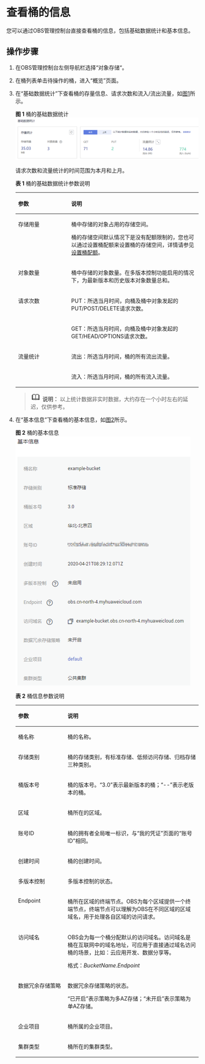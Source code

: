 # 查看桶的信息<a name="obs_03_0312"></a>

您可以通过OBS管理控制台直接查看桶的信息，包括基础数据统计和基本信息。

## 操作步骤<a name="section11992676"></a>

1.  在OBS管理控制台左侧导航栏选择“对象存储“。
2.  在桶列表单击待操作的桶，进入“概览”页面。
3.  在“基础数据统计”下查看桶的存量信息、请求次数和流入/流出流量，如[图1](#fig2848684117471)所示。

    **图 1**  桶的基础数据统计<a name="fig2848684117471"></a>  
    ![](figures/桶的基础数据统计.png "桶的基础数据统计")

    请求次数和流量统计的时间范围为本月和上月。

    **表 1**  桶的基础数据统计参数说明

    <a name="table1034862635715"></a>
    <table><thead align="left"><tr id="row135142612570"><th class="cellrowborder" valign="top" width="28.999999999999996%" id="mcps1.2.3.1.1"><p id="p2351182620575"><a name="p2351182620575"></a><a name="p2351182620575"></a>参数</p>
    </th>
    <th class="cellrowborder" valign="top" width="71%" id="mcps1.2.3.1.2"><p id="p1735219265577"><a name="p1735219265577"></a><a name="p1735219265577"></a>说明</p>
    </th>
    </tr>
    </thead>
    <tbody><tr id="row335362611573"><td class="cellrowborder" valign="top" width="28.999999999999996%" headers="mcps1.2.3.1.1 "><p id="p1335417269573"><a name="p1335417269573"></a><a name="p1335417269573"></a>存储用量</p>
    </td>
    <td class="cellrowborder" valign="top" width="71%" headers="mcps1.2.3.1.2 "><p id="p16116144618916"><a name="p16116144618916"></a><a name="p16116144618916"></a>桶中存储的对象占用的存储空间。</p>
    <p id="p2074063281614"><a name="p2074063281614"></a><a name="p2074063281614"></a>桶的存储空间默认情况下是没有配额限制的，您也可以通过设置桶配额来设置桶的存储空间，详情请参见<a href="https://support.huaweicloud.com/api-obs/obs_04_0052.html" target="_blank" rel="noopener noreferrer">设置桶配额</a>。</p>
    </td>
    </tr>
    <tr id="row4356142614579"><td class="cellrowborder" valign="top" width="28.999999999999996%" headers="mcps1.2.3.1.1 "><p id="p6357926195717"><a name="p6357926195717"></a><a name="p6357926195717"></a>对象数量</p>
    </td>
    <td class="cellrowborder" valign="top" width="71%" headers="mcps1.2.3.1.2 "><p id="p51162464913"><a name="p51162464913"></a><a name="p51162464913"></a>桶中存储的对象数量。在多版本控制功能启用的情况下，为最新版本和历史版本对象数量总和。</p>
    </td>
    </tr>
    <tr id="row143591326135715"><td class="cellrowborder" rowspan="2" valign="top" width="28.999999999999996%" headers="mcps1.2.3.1.1 "><p id="p1736214267570"><a name="p1736214267570"></a><a name="p1736214267570"></a>请求次数</p>
    </td>
    <td class="cellrowborder" valign="top" width="71%" headers="mcps1.2.3.1.2 "><p id="p336402614579"><a name="p336402614579"></a><a name="p336402614579"></a>PUT：所选当月时间，向桶及桶中对象发起的PUT/POST/DELETE请求次数。</p>
    </td>
    </tr>
    <tr id="row153601126125711"><td class="cellrowborder" valign="top" headers="mcps1.2.3.1.1 "><p id="p10364192665715"><a name="p10364192665715"></a><a name="p10364192665715"></a>GET：所选当月时间，向桶及桶中对象发起的GET/HEAD/OPTIONS请求次数。</p>
    </td>
    </tr>
    <tr id="row10362172615718"><td class="cellrowborder" rowspan="2" valign="top" width="28.999999999999996%" headers="mcps1.2.3.1.1 "><p id="p173601026105713"><a name="p173601026105713"></a><a name="p173601026105713"></a>流量统计</p>
    </td>
    <td class="cellrowborder" valign="top" width="71%" headers="mcps1.2.3.1.2 "><p id="p14360132619570"><a name="p14360132619570"></a><a name="p14360132619570"></a>流出：所选当月时间，桶的所有流出流量。</p>
    </td>
    </tr>
    <tr id="row1836417267577"><td class="cellrowborder" valign="top" headers="mcps1.2.3.1.1 "><p id="p43621526175713"><a name="p43621526175713"></a><a name="p43621526175713"></a>流入：所选当月时间，桶的所有流入流量。</p>
    </td>
    </tr>
    </tbody>
    </table>

    >![](public_sys-resources/icon-note.gif) **说明：** 
    >以上统计数据非实时数据，大约存在一个小时左右的延迟，仅供参考。

4.  在“基本信息”下查看桶的基本信息，如[图2](#fig4178468919236)所示。

    **图 2**  桶的基本信息<a name="fig4178468919236"></a>  
    ![](figures/桶的基本信息.png "桶的基本信息")

    **表 2**  桶信息参数说明

    <a name="table36705016"></a>
    <table><thead align="left"><tr id="row17234060"><th class="cellrowborder" valign="top" width="27%" id="mcps1.2.3.1.1"><p id="p328941641786"><a name="p328941641786"></a><a name="p328941641786"></a>参数</p>
    </th>
    <th class="cellrowborder" valign="top" width="73%" id="mcps1.2.3.1.2"><p id="p471816601786"><a name="p471816601786"></a><a name="p471816601786"></a>说明</p>
    </th>
    </tr>
    </thead>
    <tbody><tr id="row54972569161944"><td class="cellrowborder" valign="top" width="27%" headers="mcps1.2.3.1.1 "><p id="p527924521786"><a name="p527924521786"></a><a name="p527924521786"></a>桶名称</p>
    </td>
    <td class="cellrowborder" valign="top" width="73%" headers="mcps1.2.3.1.2 "><p id="p483302291786"><a name="p483302291786"></a><a name="p483302291786"></a>桶的名称。</p>
    </td>
    </tr>
    <tr id="row2980605"><td class="cellrowborder" valign="top" width="27%" headers="mcps1.2.3.1.1 "><p id="p5837181786"><a name="p5837181786"></a><a name="p5837181786"></a>存储类别</p>
    </td>
    <td class="cellrowborder" valign="top" width="73%" headers="mcps1.2.3.1.2 "><p id="p472811831786"><a name="p472811831786"></a><a name="p472811831786"></a>桶的存储类别，有标准存储、低频访问存储、归档存储三种类别。</p>
    </td>
    </tr>
    <tr id="row5013506492057"><td class="cellrowborder" valign="top" width="27%" headers="mcps1.2.3.1.1 "><p id="p6571610292057"><a name="p6571610292057"></a><a name="p6571610292057"></a>桶版本号</p>
    </td>
    <td class="cellrowborder" valign="top" width="73%" headers="mcps1.2.3.1.2 "><p id="p4848944492057"><a name="p4848944492057"></a><a name="p4848944492057"></a>桶的版本号。“3.0”表示最新版本的桶；“--”表示老版本的桶。</p>
    </td>
    </tr>
    <tr id="row2643712415712"><td class="cellrowborder" valign="top" width="27%" headers="mcps1.2.3.1.1 "><p id="p411355181786"><a name="p411355181786"></a><a name="p411355181786"></a>区域</p>
    </td>
    <td class="cellrowborder" valign="top" width="73%" headers="mcps1.2.3.1.2 "><p id="p436426331786"><a name="p436426331786"></a><a name="p436426331786"></a>桶所在的区域。</p>
    </td>
    </tr>
    <tr id="row42411395"><td class="cellrowborder" valign="top" width="27%" headers="mcps1.2.3.1.1 "><p id="p209464221786"><a name="p209464221786"></a><a name="p209464221786"></a>账号ID</p>
    </td>
    <td class="cellrowborder" valign="top" width="73%" headers="mcps1.2.3.1.2 "><p id="p189386391786"><a name="p189386391786"></a><a name="p189386391786"></a>桶的拥有者全局唯一标识，与“我的凭证”页面的“账号ID”相同。</p>
    </td>
    </tr>
    <tr id="row48992040"><td class="cellrowborder" valign="top" width="27%" headers="mcps1.2.3.1.1 "><p id="p489507921786"><a name="p489507921786"></a><a name="p489507921786"></a>创建时间</p>
    </td>
    <td class="cellrowborder" valign="top" width="73%" headers="mcps1.2.3.1.2 "><p id="p55911881786"><a name="p55911881786"></a><a name="p55911881786"></a>桶的创建时间。</p>
    </td>
    </tr>
    <tr id="row015713406208"><td class="cellrowborder" valign="top" width="27%" headers="mcps1.2.3.1.1 "><p id="p4157154010203"><a name="p4157154010203"></a><a name="p4157154010203"></a>多版本控制</p>
    </td>
    <td class="cellrowborder" valign="top" width="73%" headers="mcps1.2.3.1.2 "><p id="p8157134020209"><a name="p8157134020209"></a><a name="p8157134020209"></a>多版本控制的状态。</p>
    </td>
    </tr>
    <tr id="row43167051153945"><td class="cellrowborder" valign="top" width="27%" headers="mcps1.2.3.1.1 "><p id="p55310915153945"><a name="p55310915153945"></a><a name="p55310915153945"></a>Endpoint</p>
    </td>
    <td class="cellrowborder" valign="top" width="73%" headers="mcps1.2.3.1.2 "><p id="p50873347153945"><a name="p50873347153945"></a><a name="p50873347153945"></a>桶所在区域的终端节点。<span id="ph879741062518"><a name="ph879741062518"></a><a name="ph879741062518"></a>OBS</span>为每个区域提供一个终端节点，终端节点可以理解为<span id="ph376914132257"><a name="ph376914132257"></a><a name="ph376914132257"></a>OBS</span>在不同区域的区域域名，用于处理各自区域的访问请求。</p>
    </td>
    </tr>
    <tr id="row3949727593952"><td class="cellrowborder" valign="top" width="27%" headers="mcps1.2.3.1.1 "><p id="p3710276193952"><a name="p3710276193952"></a><a name="p3710276193952"></a>访问域名</p>
    </td>
    <td class="cellrowborder" valign="top" width="73%" headers="mcps1.2.3.1.2 "><p id="p6716183216254"><a name="p6716183216254"></a><a name="p6716183216254"></a><span id="ph115995382251"><a name="ph115995382251"></a><a name="ph115995382251"></a>OBS</span><span>会为每一个桶分配默认的访问域名。访问域名是桶在互联网中的域名地址，可应用于直接通过域名访问桶的场景，比如：云应用开发、数据分享等。</span></p>
    <p id="p5486373293953"><a name="p5486373293953"></a><a name="p5486373293953"></a>格式：<i><span class="varname" id="varname54291920269"><a name="varname54291920269"></a><a name="varname54291920269"></a>BucketName</span></i>.<i><span class="varname" id="varname64523715131631"><a name="varname64523715131631"></a><a name="varname64523715131631"></a>Endpoint</span></i></p>
    </td>
    </tr>
    <tr id="row157157378223"><td class="cellrowborder" valign="top" width="27%" headers="mcps1.2.3.1.1 "><p id="p77152037122213"><a name="p77152037122213"></a><a name="p77152037122213"></a>数据冗余存储策略</p>
    </td>
    <td class="cellrowborder" valign="top" width="73%" headers="mcps1.2.3.1.2 "><p id="p14595173014239"><a name="p14595173014239"></a><a name="p14595173014239"></a>数据冗余存储策略的状态。</p>
    <p id="p1371512379228"><a name="p1371512379228"></a><a name="p1371512379228"></a>“已开启”表示策略为多AZ存储；“未开启”表示策略为单AZ存储。</p>
    </td>
    </tr>
    <tr id="row126628116372"><td class="cellrowborder" valign="top" width="27%" headers="mcps1.2.3.1.1 "><p id="p16662161103718"><a name="p16662161103718"></a><a name="p16662161103718"></a>企业项目</p>
    </td>
    <td class="cellrowborder" valign="top" width="73%" headers="mcps1.2.3.1.2 "><p id="p2662814376"><a name="p2662814376"></a><a name="p2662814376"></a>桶所属的企业项目。</p>
    </td>
    </tr>
    <tr id="row1599663173715"><td class="cellrowborder" valign="top" width="27%" headers="mcps1.2.3.1.1 "><p id="p1099643163718"><a name="p1099643163718"></a><a name="p1099643163718"></a>集群类型</p>
    </td>
    <td class="cellrowborder" valign="top" width="73%" headers="mcps1.2.3.1.2 "><p id="p4996173163710"><a name="p4996173163710"></a><a name="p4996173163710"></a>桶所在的集群类型。</p>
    </td>
    </tr>
    </tbody>
    </table>


